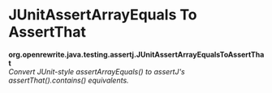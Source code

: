 # JUnitAssertArrayEquals To AssertThat

**org.openrewrite.java.testing.assertj.JUnitAssertArrayEqualsToAssertThat**  
_Convert JUnit-style assertArrayEquals() to assertJ's assertThat().contains() equivalents._

